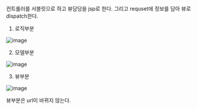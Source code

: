 컨트롤러를 서블릿으로 하고 뷰담당을 jsp로 한다. 그리고 requset에 정보를 담아 뷰로 dispatch한다.

1. 로직부분

![image](https://user-images.githubusercontent.com/108928206/183279079-802174e8-4d02-493b-88a6-082bca6ffa81.png)

2. 모델부분

![image](https://user-images.githubusercontent.com/108928206/183279084-ba77281c-da26-481d-a833-b0cd8e186cad.png)


3. 뷰부분

![image](https://user-images.githubusercontent.com/108928206/183279088-14615bfd-3b50-488e-8955-fddbe5e72c26.png)

뷰부분은 url이 바뀌지 않는다.


